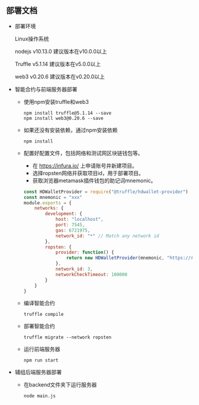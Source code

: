 ## 部署文档

- 部署环境

  Linux操作系统

  nodejs v10.13.0 建议版本在v10.0.0以上

  Truffle v5.1.14 建议版本在v5.0.0以上

  web3 v0.20.6 建议版本在v0.20.0以上

- 智能合约与前端服务器部署

  - 使用npm安装truffle和web3

    ```
    npm install truffle@5.1.14 --save
    npm install web3@0.20.6 --save
    ```

  - 如果还没有安装依赖，通过npm安装依赖

    ```
    npm install
    ```

  - 配置好配置文件，包括网络和测试网区块链钱包等。

    - 在 https://infura.io/ 上申请账号并新建项目。
    - 选择ropsten网络并获取项目id，用于部署项目。
    - 获取浏览器metamask插件钱包的助记词mnemonic。

    ```js
    const HDWalletProvider = require("@truffle/hdwallet-provider")
    const mnemonic = "xxx"
    module.exports = {  
        networks: {    
            development: {      
                host: "localhost",      
                port: 7545,      
                gas: 6721975,      
                network_id: "*" // Match any network id    
            },    
            ropsten: {      
                provider: function() {        
                    return new HDWalletProvider(mnemonic, "https://ropsten.infura.io/v3/xxx")      
                },      
                network_id: 3,      
                networkCheckTimeout: 100000    
            }  
        }
    }
    ```

  - 编译智能合约

    ```
    truffle compile
    ```

  - 部署智能合约

    ```
    truffle migrate --network ropsten
    ```

  - 运行前端服务器

    ```
    npm run start
    ```

- 辅组后端服务器部署

  - 在backend文件夹下运行服务器

    ```
    node main.js
    ```

    